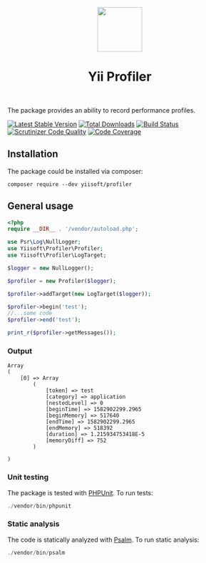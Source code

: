 <p align="center">
    <a href="https://github.com/yiisoft" target="_blank">
        <img src="https://avatars0.githubusercontent.com/u/993323" height="100px">
    </a>
    <h1 align="center">Yii Profiler</h1>
    <br>
</p>

The package provides an ability to record performance profiles.

[![Latest Stable Version](https://poser.pugx.org/yiisoft/profiler/v/stable.png)](https://packagist.org/packages/yiisoft/profiler)
[![Total Downloads](https://poser.pugx.org/yiisoft/profiler/downloads.png)](https://packagist.org/packages/yiisoft/profiler)
[![Build Status](https://travis-ci.com/yiisoft/profiler.svg?branch=master)](https://travis-ci.com/yiisoft/profiler)
[![Scrutinizer Code Quality](https://scrutinizer-ci.com/g/yiisoft/profiler/badges/quality-score.png?b=master)](https://scrutinizer-ci.com/g/yiisoft/profiler/?branch=master)
[![Code Coverage](https://scrutinizer-ci.com/g/yiisoft/profiler/badges/coverage.png?b=master)](https://scrutinizer-ci.com/g/yiisoft/profiler/?branch=master)

## Installation

The package could be installed via composer:

```
composer require --dev yiisoft/profiler
```

## General usage

```php
<?php
require __DIR__ . '/vendor/autoload.php';

use Psr\Log\NullLogger;
use Yiisoft\Profiler\Profiler;
use Yiisoft\Profiler\LogTarget;

$logger = new NullLogger();

$profiler = new Profiler($logger);

$profiler->addTarget(new LogTarget($logger));

$profiler->begin('test');
//...some code
$profiler->end('test');

print_r($profiler->getMessages());
```

### Output

```
Array
(
    [0] => Array
        (
            [token] => test
            [category] => application
            [nestedLevel] => 0
            [beginTime] => 1582902299.2965
            [beginMemory] => 517640
            [endTime] => 1582902299.2965
            [endMemory] => 518392
            [duration] => 1.215934753418E-5
            [memoryDiff] => 752
        )

)

```

### Unit testing

The package is tested with [PHPUnit](https://phpunit.de/). To run tests:

```php
./vendor/bin/phpunit
```

### Static analysis

The code is statically analyzed with [Psalm](https://psalm.dev/). To run static analysis:

```php
./vendor/bin/psalm
```